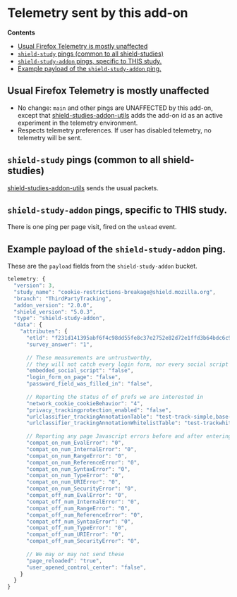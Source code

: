 # Telemetry sent by this add-on

<!-- START doctoc generated TOC please keep comment here to allow auto update -->
<!-- DON'T EDIT THIS SECTION, INSTEAD RE-RUN doctoc TO UPDATE -->
**Contents**

- [Usual Firefox Telemetry is mostly unaffected](#usual-firefox-telemetry-is-mostly-unaffected)
- [`shield-study` pings (common to all shield-studies)](#shield-study-pings-common-to-all-shield-studies)
- [`shield-study-addon` pings, specific to THIS study.](#shield-study-addon-pings-specific-to-this-study)
- [Example payload of the `shield-study-addon` ping.](#example-payload-of-the-shield-study-addon-ping)

<!-- END doctoc generated TOC please keep comment here to allow auto update -->

## Usual Firefox Telemetry is mostly unaffected

* No change: `main` and other pings are UNAFFECTED by this add-on, except that [shield-studies-addon-utils](https://github.com/mozilla/shield-studies-addon-utils) adds the add-on id as an active experiment in the telemetry environment.
* Respects telemetry preferences. If user has disabled telemetry, no telemetry will be sent.

## `shield-study` pings (common to all shield-studies)

[shield-studies-addon-utils](https://github.com/mozilla/shield-studies-addon-utils) sends the usual packets.

## `shield-study-addon` pings, specific to THIS study.

There is one ping per page visit, fired on the `unload` event.

## Example payload of the `shield-study-addon` ping.

These are the `payload` fields from the `shield-study-addon` bucket.

```js
telemetry: {
  "version": 3,
  "study_name": "cookie-restrictions-breakage@shield.mozilla.org",
  "branch": "ThirdPartyTracking",
  "addon_version": "2.0.0",
  "shield_version": "5.0.3",
  "type": "shield-study-addon",
  "data": {
    "attributes": {
      "etld": "f231d141395abf6f4c98dd55fe8c37e2752e82d72e1ffd3b64bdc6c978692fc6",
      "survey_answer": "1",
      
      // These measurements are untrustworthy, 
      // they will not catch every login form, nor every social script
      "embedded_social_script": "false",
      "login_form_on_page": "false",
      "password_field_was_filled_in": "false",
      
      // Reporting the status of of prefs we are interested in
      "network_cookie_cookieBehavior": "4",
      "privacy_trackingprotection_enabled": "false",
      "urlclassifier_trackingAnnotationTable": "test-track-simple,base-track-digest256",
      "urlclassifier_trackingAnnotationWhitelistTable": "test-trackwhite-simple,mozstd-trackwhite-digest256",
      
      // Reporting any page Javascript errors before and after entering compat mode
      "compat_on_num_EvalError": "0",
      "compat_on_num_InternalError": "0",
      "compat_on_num_RangeError": "0",
      "compat_on_num_ReferenceError": "0",
      "compat_on_num_SyntaxError": "0",
      "compat_on_num_TypeError": "0",
      "compat_on_num_URIError": "0",
      "compat_on_num_SecurityError": "0",
      "compat_off_num_EvalError": "0",
      "compat_off_num_InternalError": "0",
      "compat_off_num_RangeError": "0",
      "compat_off_num_ReferenceError": "0",
      "compat_off_num_SyntaxError": "0",
      "compat_off_num_TypeError": "0",
      "compat_off_num_URIError": "0",
      "compat_off_num_SecurityError": "0",
      
      // We may or may not send these
      "page_reloaded": "true",
      "user_opened_control_center": "false",
    }
  }
}
```
